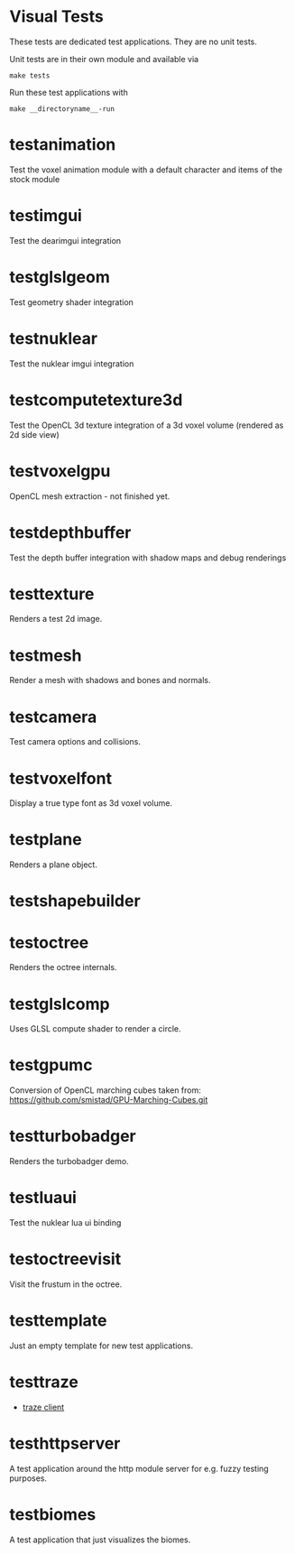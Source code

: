 # Visual Tests

These tests are dedicated test applications. They are no unit tests.

Unit tests are in their own module and available via
```
make tests
```

Run these test applications with
```
make __directoryname__-run
```

# testanimation

Test the voxel animation module with a default character and items of the stock module

# testimgui

Test the dearimgui integration

# testglslgeom

Test geometry shader integration

# testnuklear

Test the nuklear imgui integration

# testcomputetexture3d

Test the OpenCL 3d texture integration of a 3d voxel volume (rendered as 2d side view)

# testvoxelgpu

OpenCL mesh extraction - not finished yet.

# testdepthbuffer

Test the depth buffer integration with shadow maps and debug renderings

# testtexture

Renders a test 2d image.

# testmesh

Render a mesh with shadows and bones and normals.

# testcamera

Test camera options and collisions.

# testvoxelfont

Display a true type font as 3d voxel volume.

# testplane

Renders a plane object.

# testshapebuilder
# testoctree

Renders the octree internals.

# testglslcomp

Uses GLSL compute shader to render a circle.

# testgpumc

Conversion of OpenCL marching cubes taken from: https://github.com/smistad/GPU-Marching-Cubes.git

# testturbobadger

Renders the turbobadger demo.

# testluaui

Test the nuklear lua ui binding

# testoctreevisit

Visit the frustum in the octree.

# testtemplate

Just an empty template for new test applications.

# testtraze

* [traze client](testtraze/README.md)

# testhttpserver

A test application around the http module server for e.g. fuzzy testing purposes.

# testbiomes

A test application that just visualizes the biomes.
